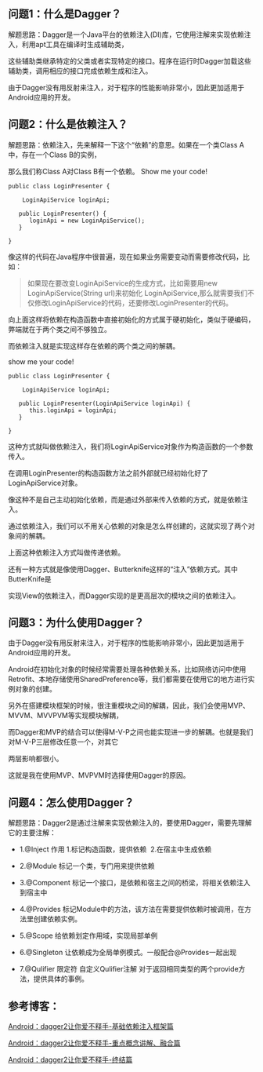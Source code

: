 ## 问题1：什么是Dagger？

解题思路：Dagger是一个Java平台的依赖注入(DI)库，它使用注解来实现依赖注入，利用apt工具在编译时生成辅助类，

这些辅助类继承特定的父类或者实现特定的接口。程序在运行时Dagger加载这些辅助类，调用相应的接口完成依赖生成和注入。

由于Dagger没有用反射来注入，对于程序的性能影响非常小，因此更加适用于Android应用的开发。

## 问题2：什么是依赖注入？

解题思路：依赖注入，先来解释一下这个“依赖”的意思。如果在一个类Class A中，存在一个Class B的实例，

那么我们称Class A对Class B有一个依赖。 Show me  your code!

```
public class LoginPresenter {

    LoginApiService loginApi;
    
   public LoginPresenter() {
      loginApi = new LoginApiService();
   }
   
}
```

像这样的代码在Java程序中很普遍，现在如果业务需要变动而需要修改代码，比如：

> 如果现在要改变LoginApiService的生成方式，比如需要用new LoginApiService(String url)来初始化
LoginApiService,那么就需要我们不仅修改LoginApiService的代码，还要修改LoginPresenter的代码。

向上面这样将依赖在构造函数中直接初始化的方式属于硬初始化，类似于硬编码，弊端就在于两个类之间不够独立。

而依赖注入就是实现这样存在依赖的两个类之间的解耦。

show me your code!

```
public class LoginPresenter {

    LoginApiService loginApi;
    
   public LoginPresenter(LoginApiService loginApi) {
      this.loginApi = loginApi;
   }
   
}
```

这种方式就叫做依赖注入，我们将LoginApiService对象作为构造函数的一个参数传入。

在调用LoginPresenter的构造函数方法之前外部就已经初始化好了LoginApiService对象。

像这种不是自己主动初始化依赖，而是通过外部来传入依赖的方式，就是依赖注入。

通过依赖注入，我们可以不用关心依赖的对象是怎么样创建的，这就实现了两个对象间的解耦。

上面这种依赖注入方式叫做传递依赖。

还有一种方式就是像使用Dagger、Butterknife这样的“注入”依赖方式。其中ButterKnife是

实现View的依赖注入，而Dagger实现的是更高层次的模块之间的依赖注入。


## 问题3：为什么使用Dagger？

由于Dagger没有用反射来注入，对于程序的性能影响非常小，因此更加适用于Android应用的开发。

Android在初始化对象的时候经常需要处理各种依赖关系，比如网络访问中使用Retrofit、本地存储使用SharedPreference等，我们都需要在使用它的地方进行实例对象的创建。

另外在搭建模块框架的时候，很注重模块之间的解耦，因此，我们会使用MVP、MVVM、MVVPVM等实现模块解耦，

而Dagger和MVP的结合可以使得M-V-P之间也能实现进一步的解耦。也就是我们对M-V-P三层修改任意一个，对其它

两层影响都很小。

这就是我在使用MVP、MVPVM时选择使用Dagger的原因。

## 问题4：怎么使用Dagger？

解题思路：Dagger2是通过注解来实现依赖注入的，要使用Dagger，需要先理解它的主要注解：

- 1.@Inject 作用 1.标记构造函数，提供依赖  2.在宿主中生成依赖

- 2.@Module 标记一个类，专门用来提供依赖

- 3.@Component 标记一个接口，是依赖和宿主之间的桥梁，将相关依赖注入到宿主中

- 4.@Provides 标记Module中的方法，该方法在需要提供依赖时被调用，在方法里创建依赖实例。

- 5.@Scope 给依赖划定作用域，实现局部单例

- 6.@Singleton 让依赖成为全局单例模式。一般配合@Provides一起出现

- 7.@Qulifier 限定符 自定义Qulifier注解 对于返回相同类型的两个provide方法，提供具体的事例。



## 参考博客：

[Android：dagger2让你爱不释手-基础依赖注入框架篇](http://www.jianshu.com/p/cd2c1c9f68d4)

[Android：dagger2让你爱不释手-重点概念讲解、融合篇](http://www.jianshu.com/p/1d42d2e6f4a5)

[Android：dagger2让你爱不释手-终结篇](http://www.jianshu.com/p/65737ac39c44)
















